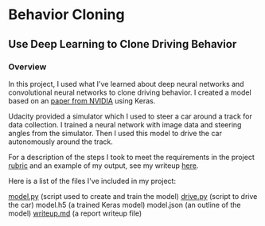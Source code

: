 # Behavior Cloning
## Use Deep Learning to Clone Driving Behavior

### Overview

In this project, I used what I've learned about deep neural networks and convolutional neural networks to clone driving behavior. I created a model based on an [paper from NVIDIA](https://images.nvidia.com/content/tegra/automotive/images/2016/solutions/pdf/end-to-end-dl-using-px.pdf) using Keras.

Udacity provided a simulator which I used to steer a car around a track for data collection. I trained a neural network with image data and steering angles from the simulator. Then I used this model to drive the car autonomously around the track.

For a description of the steps I took to meet the requirements in the project [rubric](https://review.udacity.com/#!/rubrics/432/view) and an example of my output, see my writeup [here](https://github.com/CassLamendola/behavior-cloning/blob/master/writeup_report.md).

Here is a list of the files I've included in my project:

[model.py](https://github.com/CassLamendola/behavior-cloning/blob/master/model.py) (script used to create and train the model)
[drive.py](https://github.com/CassLamendola/behavior-cloning/blob/master/drive.py) (script to drive the car)
model.h5 (a trained Keras model)
model.json (an outline of the model)
[writeup.md](https://github.com/CassLamendola/behavior-cloning/blob/master/writeup_report.md) (a report writeup file)